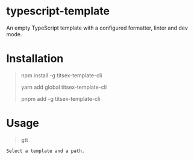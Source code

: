 # typescript-template
An empty TypeScript template with a configured formatter, linter and dev mode.

# Installation
> npm install -g titsex-template-cli
> 
> yarn add global titsex-template-cli
> 
> pnpm add -g titsex-template-cli

# Usage
> gtt
```
Select a template and a path.
```

